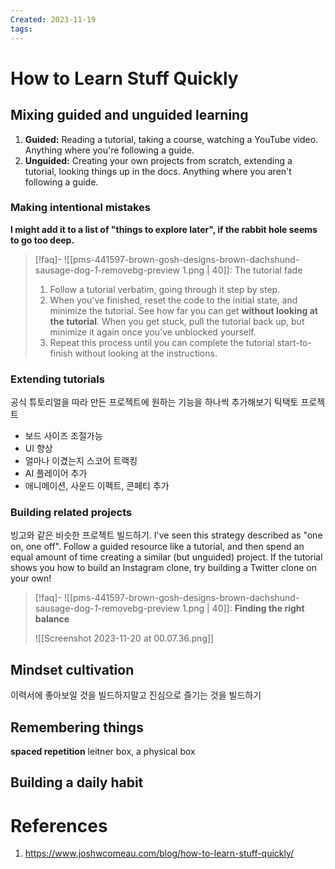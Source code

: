 ```yaml
---
Created: 2023-11-19
tags:
---
```

# How to Learn Stuff Quickly
## Mixing guided and unguided learning
1. **Guided:** Reading a tutorial, taking a course, watching a YouTube video. Anything where you're following a guide.
2. **Unguided:** Creating your own projects from scratch, extending a tutorial, looking things up in the docs. Anything where you aren't following a guide.
### Making intentional mistakes
**I might add it to a list of "things to explore later", if the rabbit hole seems to go too deep.**

> [!faq]- ![[pms-441597-brown-gosh-designs-brown-dachshund-sausage-dog-_1_-removebg-preview 1.png | 40]]: The tutorial fade
> 1. Follow a tutorial verbatim, going through it step by step.
> 2. When you've finished, reset the code to the initial state, and minimize the tutorial. See how far you can get **without looking at the tutorial**. When you get stuck, pull the tutorial back up, but minimize it again once you've unblocked yourself.
> 3. Repeat this process until you can complete the tutorial start-to-finish without looking at the instructions.
### Extending tutorials
공식 튜토리얼을 따라 만든 프로젝트에 원하는 기능을 하나씩 추가해보기
틱택토 프로젝트
- 보드 사이즈 조절가능
- UI 향상
- 얼마나 이겼는지 스코어 트랙킹
- AI 플레이어 추가
- 애니메이션, 사운드 이펙트, 콘페티 추가 
### Building related projects
빙고와 같은 비슷한 프로젝트 빌드하기. 
I've seen this strategy described as "one on, one off". Follow a guided resource like a tutorial, and then spend an equal amount of time creating a similar (but unguided) project. If the tutorial shows you how to build an Instagram clone, try building a Twitter clone on your own!

> [!faq]- ![[pms-441597-brown-gosh-designs-brown-dachshund-sausage-dog-_1_-removebg-preview 1.png | 40]]: **Finding the right balance**
> 
> ![[Screenshot 2023-11-20 at 00.07.36.png]]
> 

## Mindset cultivation
이력서에 좋아보일 것을 빌드하지말고 진심으로 즐기는 것을 빌드하기
## Remembering things
**spaced repetition**
leitner box, a physical box
## Building a daily habit

# References
1. https://www.joshwcomeau.com/blog/how-to-learn-stuff-quickly/